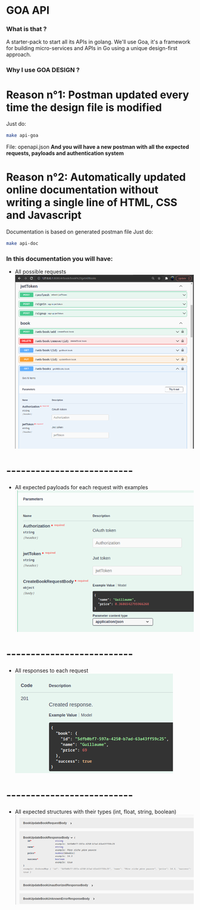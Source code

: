 # GOA API

### What is that ?
A starter-pack to start all its APIs in golang.
We'll use Goa, it's a framework for building micro-services and APIs in Go using a unique design-first approach.

### Why I use GOA DESIGN ?

# Reason n°1: Postman updated every time the design file is modified
Just do:
```sh
make api-goa
```
File: openapi.json
**And you will have a new postman with all the expected requests, payloads and authentication system**

# Reason n°2: Automatically updated online documentation without writing a single line of HTML, CSS and Javascript
Documentation is based on generated postman file
Just do:
```sh
make api-doc
```
### In this documentation you will have:
- All possible requests
![](documentation/doc.png)

# --------------------------

- All expected payloads for each request with examples
![](documentation/parameters.png)


# --------------------------

- All responses to each request
![](documentation/response.png)

# --------------------------

- All expected structures with their types (int, float, string, boolean)
![](documentation/struct.png)


